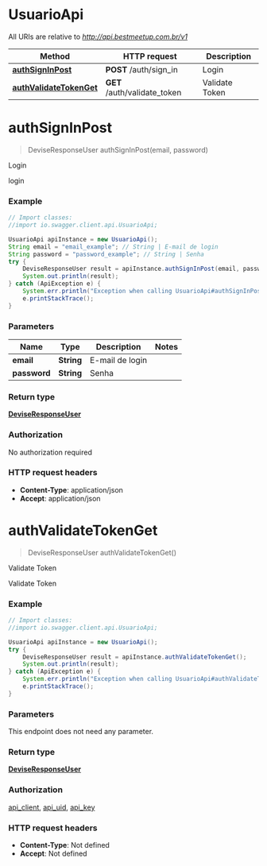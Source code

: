 # UsuarioApi

All URIs are relative to *http://api.bestmeetup.com.br/v1*

Method | HTTP request | Description
------------- | ------------- | -------------
[**authSignInPost**](UsuarioApi.md#authSignInPost) | **POST** /auth/sign_in | Login
[**authValidateTokenGet**](UsuarioApi.md#authValidateTokenGet) | **GET** /auth/validate_token | Validate Token


<a name="authSignInPost"></a>
# **authSignInPost**
> DeviseResponseUser authSignInPost(email, password)

Login

login

### Example
```java
// Import classes:
//import io.swagger.client.api.UsuarioApi;

UsuarioApi apiInstance = new UsuarioApi();
String email = "email_example"; // String | E-mail de login
String password = "password_example"; // String | Senha
try {
    DeviseResponseUser result = apiInstance.authSignInPost(email, password);
    System.out.println(result);
} catch (ApiException e) {
    System.err.println("Exception when calling UsuarioApi#authSignInPost");
    e.printStackTrace();
}
```

### Parameters

Name | Type | Description  | Notes
------------- | ------------- | ------------- | -------------
 **email** | **String**| E-mail de login |
 **password** | **String**| Senha |

### Return type

[**DeviseResponseUser**](DeviseResponseUser.md)

### Authorization

No authorization required

### HTTP request headers

 - **Content-Type**: application/json
 - **Accept**: application/json

<a name="authValidateTokenGet"></a>
# **authValidateTokenGet**
> DeviseResponseUser authValidateTokenGet()

Validate Token

Validate Token

### Example
```java
// Import classes:
//import io.swagger.client.api.UsuarioApi;

UsuarioApi apiInstance = new UsuarioApi();
try {
    DeviseResponseUser result = apiInstance.authValidateTokenGet();
    System.out.println(result);
} catch (ApiException e) {
    System.err.println("Exception when calling UsuarioApi#authValidateTokenGet");
    e.printStackTrace();
}
```

### Parameters
This endpoint does not need any parameter.

### Return type

[**DeviseResponseUser**](DeviseResponseUser.md)

### Authorization

[api_client](../README.md#api_client), [api_uid](../README.md#api_uid), [api_key](../README.md#api_key)

### HTTP request headers

 - **Content-Type**: Not defined
 - **Accept**: Not defined


